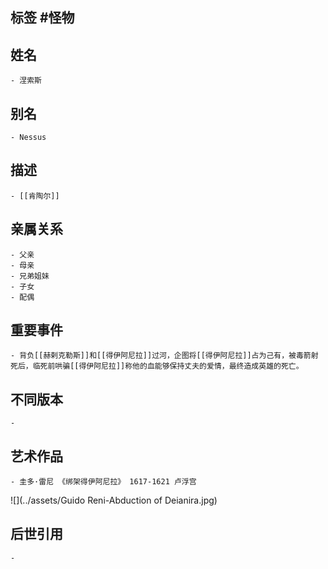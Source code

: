 ## 标签  #怪物
## 姓名
	- 涅索斯
## 别名
	- Nessus
## 描述
	- [[肯陶尔]]
## 亲属关系
	- 父亲
	- 母亲
	- 兄弟姐妹
	- 子女
	- 配偶
## 重要事件
	- 背负[[赫剌克勒斯]]和[[得伊阿尼拉]]过河，企图将[[得伊阿尼拉]]占为己有，被毒箭射死后，临死前哄骗[[得伊阿尼拉]]称他的血能够保持丈夫的爱情，最终造成英雄的死亡。
## 不同版本
	-
## 艺术作品
	- 圭多·雷尼 《绑架得伊阿尼拉》 1617-1621 卢浮宫
 ![](../assets/Guido Reni-Abduction of Deianira.jpg)
## 后世引用
	-
